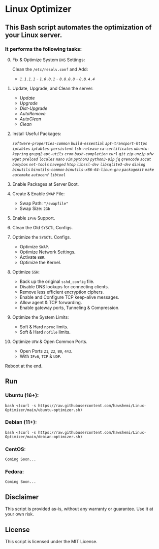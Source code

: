 # Linux Optimizer

## This Bash script automates the optimization of your Linux server.
### It performs the following tasks:


0. Fix & Optimize System `DNS` Settings:

    Clean the `/etc/resolv.conf` and Add:
    - _`1.1.1.1`_  - _`1.0.0.1`_  - _`8.8.8.8`_  - _`8.8.4.4`_


1. Update, Upgrade, and Clean the server:
    - _Update_
    - _Upgrade_
    - _Dist-Upgrade_
    - _AutoRemove_
    - _AutoClean_
    - _Clean_


2. Install Useful Packages:

    _`software-properties-common`_ _`build-essential`_ _`apt-transport-https`_ _`iptables`_ _`iptables-persistent`_ _`lsb-release`_ _`ca-certificates`_ _`ubuntu-keyring`_ _`gnupg2`_ _`apt-utils`_ _`cron`_ _`bash-completion`_ _`curl`_ _`git`_ _`zip`_ _`unzip`_ _`ufw`_ _`wget`_ _`preload`_ _`locales`_ _`nano`_ _`vim`_ _`python3`_ _`python3-pip`_ _`jq`_ _`qrencode`_ _`socat`_ _`busybox`_ _`net-tools`_ _`haveged`_ _`htop`_ _`libssl-dev`_ _`libsqlite3-dev`_ _`dialog`_ _`binutils`_ _`binutils-common`_ _`binutils-x86-64-linux-gnu`_ _`packagekit`_ _`make`_ _`automake`_ _`autoconf`_ _`libtool`_

    
3. Enable Packages at Server Boot.


4. Create & Enable `SWAP` File:
    - Swap Path: `"/swapfile"`
    - Swap Size: `2Gb`


5. Enable `IPv6` Support.


6. Clean the Old `SYSCTL` Configs.


7. Optimize the `SYSCTL` Configs.
    - Optimize `SWAP`.
    - Optimize Network Settings.
    - Activate `BBR`.
    - Optimize the Kernel.

    
8. Optimize `SSH`:
    - Back up the original `sshd_config` file.
    - Disable DNS lookups for connecting clients.
    - Remove less efficient encryption ciphers.
    - Enable and Configure TCP keep-alive messages.
    - Allow agent & TCP forwarding.
    - Enable gateway ports, Tunneling & Compression.
    

9. Optimize the System Limits:
    - Soft & Hard `nproc` limits.
    - Soft & Hard `nofile` limits.
    
    
10. Optimize `UFW` & Open Common Ports.
    - Open Ports `21`, `22`, `80`, `443`.
    - With `IPv6`, `TCP` & `UDP`.

    
Reboot at the end.


## Run
### Ubuntu (16+):
```
bash <(curl -s https://raw.githubusercontent.com/hawshemi/Linux-Optimizer/main/ubuntu-optimizer.sh)
```

### Debian (11+):
```
bash <(curl -s https://raw.githubusercontent.com/hawshemi/Linux-Optimizer/main/debian-optimizer.sh)
```

### CentOS:
```
Coming Soon...
```

### Fedora:
```
Coming Soon...
```


## Disclaimer
This script is provided as-is, without any warranty or guarantee. Use it at your own risk.


## License
This script is licensed under the MIT License.
